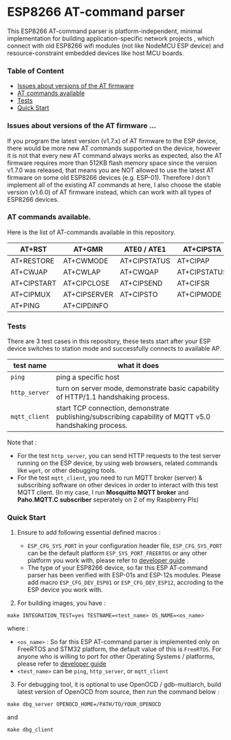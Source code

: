 # ESP8266 AT-command parser

This ESP8266 AT-command parser is platform-independent, minimal implementation for building application-specific network projects , which connect with old ESP8266 wifi modules (not like NodeMCU ESP device) and resource-constraint embedded devices like host MCU boards. 


### Table of Content
* [Issues about versions of the AT firmware](README.md#issues-about-versions-of-the-at-firmware) 
* [AT commands available](README.md#at-commands-available) 
* [Tests](README.md#tests) 
* [Quick Start](README.md#quick-start) 




### Issues about versions of the AT firmware ...
If you program the latest version (v1.7.x) of AT firmware to the ESP device, there would be more new AT commands supported on the device, however it is not that every new AT command always works as expected, also the AT firmware requires more than 512KB flash memory space since the version v1.7.0 was released, that means you are NOT allowed to use the latest AT firmware on some old ESP8266 devices (e.g. ESP-01). 
Therefore I don't implement all of the existing AT commands at here, I also choose the stable version (v1.6.0) of AT firmware instead, which can work with all types of ESP8266 devices.  


### AT commands available. 
Here is the list of AT-commands available in this repository.

| AT+RST      | AT+GMR       | ATE0 / ATE1  | AT+CIPSTA    |
|-------------|--------------|--------------|--------------|
| AT+RESTORE  | AT+CWMODE    | AT+CIPSTATUS | AT+CIPAP     |
| AT+CWJAP    | AT+CWLAP     | AT+CWQAP     | AT+CIPSTATUS | 
| AT+CIPSTART | AT+CIPCLOSE  | AT+CIPSEND   | AT+CIFSR     |
| AT+CIPMUX   | AT+CIPSERVER | AT+CIPSTO    | AT+CIPMODE   |
| AT+PING     | AT+CIPDINFO  | |  |


### Tests
There are 3 test cases in this repository, these tests start after your ESP device switches to station mode and successfully connects to available AP.

| test name      | what it does                   |
|----------------|--------------------------------|
|`ping`          | ping a specific host           |
|`http_server`   | turn on server mode, demonstrate basic capability of HTTP/1.1 handshaking process. |
|`mqtt_client`   | start TCP connection, demonstrate publishing/subscribing capability of MQTT v5.0 handshaking process. |

Note that :
* For the test `http_server`, you can send HTTP requests to the test server running on the ESP device, by using web browsers, related commands like `wget`, or other debugging tools.
* For the test `mqtt_client`, you need to run MQTT broker (server) & subscribing software on other devices in order to interact with this test MQTT client. (In my case, I run **Mosquitto MQTT broker** and **Paho.MQTT.C subscriber** seperately on 2 of my Raspberry PIs)


### Quick Start

1. Ensure to add following essential defined macros :
   * `ESP_CFG_SYS_PORT` in your configuration header file, `ESP_CFG_SYS_PORT` can be the default platform `ESP_SYS_PORT_FREERTOS` or any other platform you work with, please refer to  [developer guide](DEVELOPER.md) .
   * The type of your ESP8266 device, so far this ESP AT-command parser has been verified with ESP-01s and ESP-12s modules. Please add macro `ESP_CFG_DEV_ESP01` or `ESP_CFG_DEV_ESP12`, accroding to the ESP device you work with.

2. For building images, you have :
``` 
make INTEGRATION_TEST=yes TESTNAME=<test_name> OS_NAME=<os_name>
```
where :
*  `<os_name>` : So far this ESP AT-command parser is implemented only on FreeRTOS and STM32 platform, the default value of this is `FreeRTOS`. For anyone who is willing to port for other Operating Systems / platforms, please refer to [developer guide](DEVELOPER.md) 
*  `<test_name>` can be `ping`, `http_server`, or `mqtt_client`

3. For debugging tool, it is optional to use OpenOCD / gdb-multiarch, build latest version of OpenOCD from source, then run the command below : 
```
make dbg_server OPENOCD_HOME=/PATH/TO/YOUR_OPENOCD
```
and 
```
make dbg_client
```


